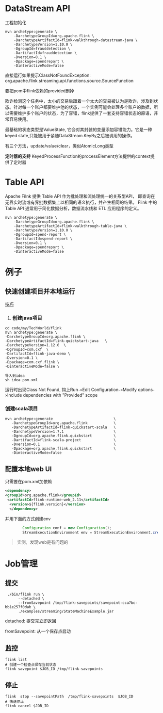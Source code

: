 # DataStream API

工程初始化

```shell
mvn archetype:generate \
    -DarchetypeGroupId=org.apache.flink \
    -DarchetypeArtifactId=flink-walkthrough-datastream-java \
    -DarchetypeVersion=1.10.0 \
    -DgroupId=frauddetection \
    -DartifactId=frauddetection \
    -Dversion=0.1 \
    -Dpackage=spendreport \
    -DinteractiveMode=false
```

直接运行如果提示ClassNotFoundException: org.apache.flink.streaming.api.functions.source.SourceFunction

要把pom中flink依赖的provided删掉

欺诈检测这个任务中，太小的交易后跟着一个太大的交易被认为是欺诈，涉及到状态。针对每一个账户都要维护他的状态，一个实例可能会处理多个账户的数据，所以需要维护多个账户的状态，为了容错，flink提供了一套支持容错状态的原语，非常容易使用。

最基础的状态类型是ValueState, 它会对其封装的变量添加容错能力。它是一种keyed state,只能被用于紧随DataStream.KeyBy之后被调用的操作。

有三个方法，update/value/clear，类似AtomicLong类型



**定时器的支持**
KeyedProcessFunction的processElement方法提供的context提供了定时器

# Table API

Apache Filnk 提供 Table API 作为批处理和流处理统一的关系型API， 即查询在无界实时流或有界批数据集上以相同的语义执行，并产生相同的结果。 Flink 中的 Table API 通常用于简化数据分析，数据流水线和 ETL 应用程序的定义。

```shell
mvn archetype:generate \
    -DarchetypeGroupId=org.apache.flink \
    -DarchetypeArtifactId=flink-walkthrough-table-java \
    -DarchetypeVersion=1.10.0 \
    -DgroupId=spend-report \
    -DartifactId=spend-report \
    -Dversion=0.1 \
    -Dpackage=spendreport \
    -DinteractiveMode=false
```



# 例子

## 快速创建项目并本地运行

[技巧](https://www.galiglobal.com/blog/2021/20210130-Flink-setup.html)

1. ### 创建java项目

```shell
cd code/my/TechWorld/flink
mvn archetype:generate \
-DarchetypeGroupId=org.apache.flink \
-DarchetypeArtifactId=flink-quickstart-java   \
-DarchetypeVersion=1.12.0  \
-DgroupId=com.cxf  \
-DartifactId=flink-java-demo \
-Dversion=0.1 \
-Dpackage=com.cxf.flink \
-DinteractiveMode=false \

导入到idea
sh idea pom.xml
```

运行时出现Class Not Found, 钩上Run` -> `Edit Configuration` -> `Modify options` -> `Include dependencies with "Provided" scope

### 创建scala项目

```shell
mvn archetype:generate                            \
   -DarchetypeGroupId=org.apache.flink            \
   -DarchetypeArtifactId=flink-quickstart-scala   \
   -DarchetypeVersion=1.7.1                       \
   -DgroupId=org.apache.flink.quickstart          \
   -DartifactId=flink-scala-project               \
   -Dversion=0.1                                  \
   -Dpackage=org.apache.flink.quickstart          \
   -DinteractiveMode=false
```



## 配置本地web UI

只需要在pom.xml加依赖

```xml
<dependency> 
<groupId>org.apache.flink</groupId>
 <artifactId>flink-runtime-web_2.11</artifactId>
  <version>${flink.version}</version> 
  </dependency>
```

并用下面的方式创建env

```java
		Configuration conf = new Configuration();
		StreamExecutionEnvironment env = StreamExecutionEnvironment.createLocalEnvironmentWithWebUI(conf);
```

> 实测，发现web是有问题的

# Job管理

## 提交

```shell
 ./bin/flink run \
      --detached \
      --fromSavepoint /tmp/flink-savepoints/savepoint-cca7bc-bb1e257f0dab \
      ./examples/streaming/StateMachineExample.jar
```

detached:   提交完立即返回

fromSavepoint: 从一个保存点启动

## 监控

```shell
flink list 
# 创建一个检查点保存当前状态
flink savepoint $JOB_ID /tmp/flink-savepoints
```

## 停止

```shell
flink  stop --savepointPath  /tmp/flink-savepoints  $JOB_ID
# 快速停止
flink cancel $JOB_ID
```

